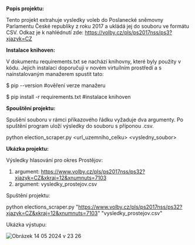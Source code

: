**Popis projektu:**

Tento projekt extrahuje vysledky voleb do Poslanecké sněmovny Parlamentu České republiky z roku 2017 a ukládá jej do souboru ve formátu CSV. Odkaz je k nahlédnutí zde: https://volby.cz/pls/ps2017nss/ps3?xjazyk=CZ



**Instalace knihoven:**

V dokumentu requirements.txt se nachází knihovny, které byly použity v kódu. Jejich instalaci doporučuji v novém virtuílním prostředí a s nainstalovaným manažerem spustit tato: 

$ pip --version    #ověření verze manažeru

$ pip install -r requirements.txt    #instalace knihoven


**Spouštění projektu:**

Spušění souboru v rámci příkazového řádku vyžaduje dva argumenty. Po spuštění program uloží výsledky do souboru s příponou .csv. 

python election_scraper.py <url_uzemniho_celku> <vysledny_soubor> 


**Ukázka projektu:**

Výsledky hlasování pro okres Prostějov:

1. argument: https://www.volby.cz/pls/ps2017nss/ps32?xjazyk=CZ&xkraj=12&xnumnuts=7103
2. argument: vysledky_prostejov.csv

Spuštění projektu: 

python elections_scraper.py "https://www.volby.cz/pls/ps2017nss/ps32?xjazyk=CZ&xkraj=12&xnumnuts=7103" "vysledky_prostejov.csv"

Ukázka výstupu:

![Obrázek 14 05 2024 v 23 26](https://github.com/tomaskomi/tomas_komarek_python_project_3/assets/158574466/45cb537e-6c3e-4652-8a90-6a47d46ab634)


